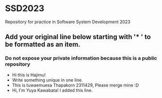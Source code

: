# SSD2023
Repository for practice in Software System Development 2023
## Add your original line below starting with '* ' to be formatted as an item.
### Do not expose your private information because this is a public repository

* Hi this is Hajimu!
* Write something unique in one line.
* This is tuwaemuesa Thapakorn 2311429, Please merge mine :D
* Hi, I'm Yuya Kawabata!
I added this line.
